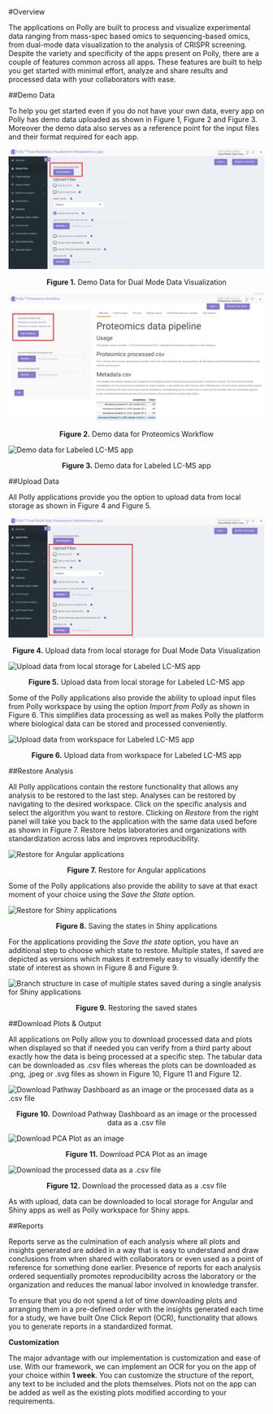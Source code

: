 #Overview

The applications on Polly are built to process and visualize experimental data ranging from mass-spec based omics to sequencing-based omics, from dual-mode data visualization to the analysis of CRISPR screening. Despite the variety and specificity of the apps present on Polly, there are a couple of features common across all apps. These features are built to help you get started with minimal effort, analyze and share results and processed data with your collaborators with ease.

##Demo Data

To help you get started even if you do not have your own data, every app on Polly has demo data uploaded as shown in Figure 1, Figure 2 and Figure 3. Moreover the demo data also serves as a reference point for the input files and their format required for each app.

![Demo Data for FirstView](../img/AppIntroduction/01_Application_feature_demodata.png) <center>**Figure 1.** Demo Data for Dual Mode Data Visualization</center>


![Demo data for MetScape](../img/AppIntroduction/02_Application_feature_demodata.png) <center>**Figure 2.** Demo data for Proteomics Workflow</center>


![Demo data for Labeled LC-MS app](../img/AppIntroduction/DemoDataLLCMS.png)<center>**Figure 3.** Demo data for Labeled LC-MS app</center>

##Upload Data

All Polly <!-- ([El-MAVEN Phi Relative LC-MS](../El-MAVEN Phi Relative LC-MS), [FirstView](../FirstView), [MetScape](../MetScape), [QuantFit](../QuantFit), [CRISPR Screening](../CRISPR Screening) and [IntOmix](../IntOmix)) --> <!-- ([Dual Mode Data Visualization](../Dual Mode Data Visualization), [Labeled LC-MS Workflow](../Labeled LC-MS  Workflow), [Labeled LC-MS/MS Workflow](../Labeled LC-MS/MS Workflow), [Untargeted Pipeline](../Untargeted Pipeline), [High Throughput Drug Screening](../High Throughput Drug Screening), [RNA Seq Workflow](../RNA Seq Workflow), [Proteomics Workflow](../Proteomics Workflow) and [Lipidomics Visualization Dashboard](../Lipidomics Visualization Dashboard)) --> applications provide you the option to upload data from local storage as shown in Figure 4 and Figure 5.

![Upload data from local storage for MetScape](../img/AppIntroduction/04_Application_feature_uploaddata.png)<center>**Figure 4.** Upload data from local storage for Dual Mode Data Visualization</center>

![Upload data from local storage for Labeled LC-MS app](../img/AppIntroduction/UploadDataLLCMSLocal.png)<center>**Figure 5.** Upload data from local storage for Labeled LC-MS app</center>

Some of the Polly applications also provide the ability to upload input files from Polly workspace by using the option *Import from Polly* as shown in Figure 6. This simplifies data processing as well as makes Polly the platform where biological data can be stored and processed conveniently. 

![Upload data from workspace for Labeled LC-MS app](../img/AppIntroduction/UploadDataLLCMSPolly.png)<center>**Figure 6.** Upload data from workspace for Labeled LC-MS app</center>

##Restore Analysis

All Polly <!-- ([El-MAVEN Phi Relative LC-MS](../El-MAVEN Phi Relative LC-MS), [FirstView](../FirstView), [MetScape](../MetScape), [QuantFit](../QuantFit), [CRISPR Screening](../CRISPR Screening) and [IntOmix](../IntOmix)) --> applications <!-- ([Dual Mode Data Visualization](../Dual Mode Data Visualization), [Labeled LC-MS Workflow](../Labeled LC-MS  Workflow), [Labeled LC-MS/MS Workflow](../Labeled LC-MS/MS Workflow), [Untargeted Pipeline](../Untargeted Pipeline), [High Throughput Drug Screening](../High Throughput Drug Screening), [RNA Seq Workflow](../RNA Seq Workflow), [Proteomics Workflow](../Proteomics Workflow) and [Lipidomics Visualization Dashboard](../Lipidomics Visualization Dashboard)) --> contain the restore functionality that allows any analysis to be restored to the last step. Analyses can be restored by navigating to the desired workspace. Click on the specific analysis and select the algorithm you want to restore. Clicking on *Restore* from the right panel will take you back to the application with the same data used before as shown in Figure 7. Restore helps laboratories and organizations with standardization across labs and improves reproducibility.

![Restore for Angular applications](../img/AppIntroduction/Restoreangular1.png) <center>**Figure 7.** Restore for Angular applications</center>

Some of the Polly applications also provide the ability to save at that exact moment of your choice using the *Save the State* option.

![Restore for Shiny applications](../img/AppIntroduction/LLCMSRestore.png) <center>**Figure 8.** Saving the states in Shiny applications</center>

For the applications providing the *Save the  state* option, you have an additional step to choose which state to restore. Multiple states, if saved are depicted as versions which makes it extremely easy to visually identify the state of interest as shown in Figure 8 and Figure 9.

![Branch structure in case of multiple states saved during a single analysis for Shiny applications](../img/AppIntroduction/Restoreshiny1.png) <center>**Figure 9.** Restoring the saved states</center>

##Download Plots & Output

All applications on Polly allow you to download processed data and plots when displayed so that if needed you can verify from a third party about exactly how the data is being processed at a specific step. The tabular data can be downloaded as .csv files whereas the plots can be downloaded as .png, .jpeg or .svg files as shown in Figure 10, FIgure 11 and Figure 12.

![Download Pathway Dashboard as an image or the processed data as a .csv file](../img/AppIntroduction/DownloadMS1.png)<center>**Figure 10.** Download Pathway Dashboard as an image or the processed data as a .csv file</center>


![Download PCA Plot as an image](../img/AppIntroduction/DownloadMS2.png) <center>**Figure 11.** Download PCA Plot as an image</center>


![Download the processed data as a .csv file](../img/AppIntroduction/DownloadLLCMS.png) <center>**Figure 12.** Download the processed data as a .csv file</center>

As with upload, data can be downloaded to local storage for Angular and Shiny apps as well as Polly workspace for Shiny apps.

##Reports

Reports serve as the culmination of each analysis where all plots and insights generated are added in a way that is easy to understand and draw conclusions from when shared with collaborators or even used as a point of reference for something done earlier. Presence of reports for each analysis ordered sequentially promotes reproducibility across the laboratory or the organization and reduces the manual labor involved in knowledge transfer. 

To ensure that you do not spend a lot of time downloading plots and arranging them in a pre-defined order with the insights generated each time for a study, we have built One Click Report (OCR), functionality that allows you to generate reports in a standardized format.

**Customization**

The major advantage with our implementation is customization and ease of use. With our framework, we can implement an OCR for you on the app of your choice within **1 week**. You can customize the structure of the report, any text to be included and the plots themselves. Plots not on the app can be added as well as the existing plots modified according to your requirements. 
